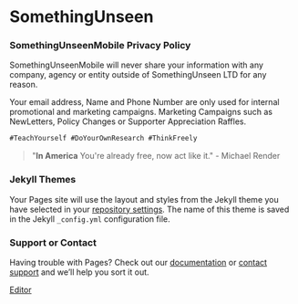 # SomethingUnseen

### SomethingUnseenMobile Privacy Policy

SomethingUnseenMobile will never share your information with any company, agency or entity outside of SomethingUnseen LTD for any reason. 


Your email address, Name and Phone Number are only used for internal promotional and marketing campaigns. Marketing Campaigns such as NewLetters, Policy Changes or Supporter Appreciation Raffles. 

```markdown
#TeachYourself #DoYourOwnResearch #ThinkFreely

```


>"**In America** You're already free, now act like it."
> \- Michael Render












### Jekyll Themes

Your Pages site will use the layout and styles from the Jekyll theme you have selected in your [repository settings](https://github.com/amzinglyrwarded/somethingunseen.github.io/settings). The name of this theme is saved in the Jekyll `_config.yml` configuration file.

### Support or Contact

Having trouble with Pages? Check out our [documentation](https://docs.github.com/categories/github-pages-basics/) or [contact support](https://github.com/contact) and we’ll help you sort it out.

[Editor](https://github.com/amzinglyrwarded/somethingunseen.github.io/edit/master/docs/index.md)
